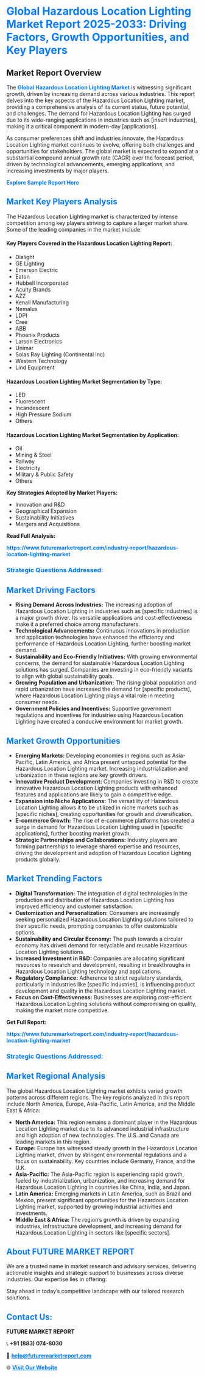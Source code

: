<h1 style="color: #007BFF;">Global Hazardous Location Lighting Market Report 2025-2033: Driving Factors, Growth Opportunities, and Key Players</h1>

<section id="overview">
<h2>Market Report Overview</h2>
<p>The <a href="https://www.futuremarketreport.com/industry-report/hazardous-location-lighting-market" style="color: #007BFF; text-decoration: none;"><strong>Global Hazardous Location Lighting Market</strong></a> is witnessing significant growth, driven by increasing demand across various industries. This report delves into the key aspects of the Hazardous Location Lighting market, providing a comprehensive analysis of its current status, future potential, and challenges. The demand for Hazardous Location Lighting has surged due to its wide-ranging applications in industries such as [insert industries], making it a critical component in modern-day [applications].</p>
<p>As consumer preferences shift and industries innovate, the Hazardous Location Lighting market continues to evolve, offering both challenges and opportunities for stakeholders. The global market is expected to expand at a substantial compound annual growth rate (CAGR) over the forecast period, driven by technological advancements, emerging applications, and increasing investments by major players.</p>
</section>

<section id="overview">
<p><a href="https://www.futuremarketreport.com/request-sample/reportId=26351" style="color: #007BFF; text-decoration: none;"><strong>Explore Sample Report Here</strong></a></p>
</section>

<section id="key-players">
<h2 style="color: #007BFF;">Market Key Players Analysis</h2>
<p>The Hazardous Location Lighting market is characterized by intense competition among key players striving to capture a larger market share. Some of the leading companies in the market include:</p>
<h4>Key Players Covered in the Hazardous Location Lighting Report:</h4>
<ul><li>Dialight</li><li>GE Lighting</li><li>Emerson Electric</li><li>Eaton</li><li>Hubbell Incorporated</li><li>Acuity Brands</li><li>AZZ</li><li>Kenall Manufacturing</li><li>Nemalux</li><li>LDPI</li><li>Cree</li><li>ABB</li><li>Phoenix Products</li><li>Larson Electronics</li><li>Unimar</li><li>Solas Ray Lighting (Continental Inc)</li><li>Western Technology</li><li>Lind Equipment</li></ul>
<h4>Hazardous Location Lighting Market Segmentation by Type:</h4>
<ul><li>LED</li><li>Fluorescent</li><li>Incandescent</li><li>High Pressure Sodium</li><li>Others</li></ul>

<h4>Hazardous Location Lighting Market Segmentation by Application:</h4>
<ul><li>Oil</li><li>Mining &amp; Steel</li><li>Railway</li><li>Electricity</li><li>Military &amp; Public Safety</li><li>Others</li></ul>
<p><strong>Key Strategies Adopted by Market Players:</strong></p>
<ul>
<li>Innovation and R&D</li>
<li>Geographical Expansion</li>
<li>Sustainability Initiatives</li>
<li>Mergers and Acquisitions</li>
</ul>
</section>

<section>
<p><strong>Read Full Analysis: </strong></p><a href="https://www.futuremarketreport.com/industry-report/hazardous-location-lighting-market" style="color: #007BFF; text-decoration: none;"><strong>https://www.futuremarketreport.com/industry-report/hazardous-location-lighting-market</strong></a>
<h3 style="color: #007BFF;">Strategic Questions Addressed:</h3>
</section>

<section id="driving-factors">
<h2 style="color: #007BFF;">Market Driving Factors</h2>
<ul>
<li><strong>Rising Demand Across Industries:</strong> The increasing adoption of Hazardous Location Lighting in industries such as [specific industries] is a major growth driver. Its versatile applications and cost-effectiveness make it a preferred choice among manufacturers.</li>
<li><strong>Technological Advancements:</strong> Continuous innovations in production and application technologies have enhanced the efficiency and performance of Hazardous Location Lighting, further boosting market demand.</li>
<li><strong>Sustainability and Eco-Friendly Initiatives:</strong> With growing environmental concerns, the demand for sustainable Hazardous Location Lighting solutions has surged. Companies are investing in eco-friendly variants to align with global sustainability goals.</li>
<li><strong>Growing Population and Urbanization:</strong> The rising global population and rapid urbanization have increased the demand for [specific products], where Hazardous Location Lighting plays a vital role in meeting consumer needs.</li>
<li><strong>Government Policies and Incentives:</strong> Supportive government regulations and incentives for industries using Hazardous Location Lighting have created a conducive environment for market growth.</li>
</ul>
</section>

<section id="growth-opportunities">
<h2 style="color: #007BFF;">Market Growth Opportunities</h2>
<ul>
<li><strong>Emerging Markets:</strong> Developing economies in regions such as Asia-Pacific, Latin America, and Africa present untapped potential for the Hazardous Location Lighting market. Increasing industrialization and urbanization in these regions are key growth drivers.</li>
<li><strong>Innovative Product Development:</strong> Companies investing in R&D to create innovative Hazardous Location Lighting products with enhanced features and applications are likely to gain a competitive edge.</li>
<li><strong>Expansion into Niche Applications:</strong> The versatility of Hazardous Location Lighting allows it to be utilized in niche markets such as [specific niches], creating opportunities for growth and diversification.</li>
<li><strong>E-commerce Growth:</strong> The rise of e-commerce platforms has created a surge in demand for Hazardous Location Lighting used in [specific applications], further boosting market growth.</li>
<li><strong>Strategic Partnerships and Collaborations:</strong> Industry players are forming partnerships to leverage shared expertise and resources, driving the development and adoption of Hazardous Location Lighting products globally.</li>
</ul>
</section>

<section id="trending-factors">
<h2 style="color: #007BFF;">Market Trending Factors</h2>
<ul>
<li><strong>Digital Transformation:</strong> The integration of digital technologies in the production and distribution of Hazardous Location Lighting has improved efficiency and customer satisfaction.</li>
<li><strong>Customization and Personalization:</strong> Consumers are increasingly seeking personalized Hazardous Location Lighting solutions tailored to their specific needs, prompting companies to offer customizable options.</li>
<li><strong>Sustainability and Circular Economy:</strong> The push towards a circular economy has driven demand for recyclable and reusable Hazardous Location Lighting solutions.</li>
<li><strong>Increased Investment in R&D:</strong> Companies are allocating significant resources to research and development, resulting in breakthroughs in Hazardous Location Lighting technology and applications.</li>
<li><strong>Regulatory Compliance:</strong> Adherence to strict regulatory standards, particularly in industries like [specific industries], is influencing product development and quality in the Hazardous Location Lighting market.</li>
<li><strong>Focus on Cost-Effectiveness:</strong> Businesses are exploring cost-efficient Hazardous Location Lighting solutions without compromising on quality, making the market more competitive.</li>
</ul>
</section>

<section>
<p><strong>Get Full Report: </strong></p><a href="https://www.futuremarketreport.com/industry-report/hazardous-location-lighting-market" style="color: #007BFF; text-decoration: none;"><strong>https://www.futuremarketreport.com/industry-report/hazardous-location-lighting-market</strong></a>
<h3 style="color: #007BFF;">Strategic Questions Addressed:</h3>
</section>


<section id="regional-analysis">
<h2 style="color: #007BFF;">Market Regional Analysis</h2>
<p>The global Hazardous Location Lighting market exhibits varied growth patterns across different regions. The key regions analyzed in this report include North America, Europe, Asia-Pacific, Latin America, and the Middle East & Africa:</p>
<ul>
<li><strong>North America:</strong> This region remains a dominant player in the Hazardous Location Lighting market due to its advanced industrial infrastructure and high adoption of new technologies. The U.S. and Canada are leading markets in this region.</li>
<li><strong>Europe:</strong> Europe has witnessed steady growth in the Hazardous Location Lighting market, driven by stringent environmental regulations and a focus on sustainability. Key countries include Germany, France, and the U.K.</li>
<li><strong>Asia-Pacific:</strong> The Asia-Pacific region is experiencing rapid growth, fueled by industrialization, urbanization, and increasing demand for Hazardous Location Lighting in countries like China, India, and Japan.</li>
<li><strong>Latin America:</strong> Emerging markets in Latin America, such as Brazil and Mexico, present significant opportunities for the Hazardous Location Lighting market, supported by growing industrial activities and investments.</li>
<li><strong>Middle East & Africa:</strong> The region’s growth is driven by expanding industries, infrastructure development, and increasing demand for Hazardous Location Lighting in sectors like [specific sectors].</li>
</ul>
</section>

<footer>
<h2 style="color: #007BFF;">About FUTURE MARKET REPORT</h2>
<p>We are a trusted name in market research and advisory services, delivering actionable insights and strategic support to businesses across diverse industries. Our expertise lies in offering:</p>

<p>Stay ahead in today’s competitive landscape with our tailored research solutions.</p>

<h2 style="color: #007BFF;">Contact Us:</h2>
<p><strong>FUTURE MARKET REPORT</strong></p>
<p>📞 <strong>+91 (883) 074-8030</strong></p>
<p>📧 <strong><a href="mailto:help@futuremarketreport.com" style="color: #007BFF;">help@futuremarketreport.com</a></strong></p>
<p>🌐 <strong><a href="https://www.futuremarketreport.com/" style="color: #007BFF;">Visit Our Website</a></strong></p>
</footer>